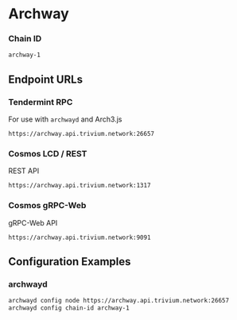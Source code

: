 # Archway
### Chain ID
`archway-1`

## Endpoint URLs

### Tendermint RPC
For use with `archwayd` and Arch3.js

`https://archway.api.trivium.network:26657`

### Cosmos LCD / REST
REST API

`https://archway.api.trivium.network:1317`

### Cosmos gRPC-Web
gRPC-Web API

`https://archway.api.trivium.network:9091`


## Configuration Examples

### archwayd
```bash
archwayd config node https://archway.api.trivium.network:26657
archwayd config chain-id archway-1
```